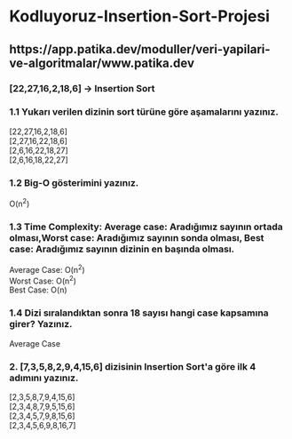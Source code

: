 # Kodluyoruz-Insertion-Sort-Projesi
<h2> https://app.patika.dev/moduller/veri-yapilari-ve-algoritmalar/www.patika.dev </h2>
<h3> [22,27,16,2,18,6] -> Insertion Sort </h3>
<h3> 1.1 Yukarı verilen dizinin sort türüne göre aşamalarını yazınız.</h3>
[22,27,16,2,18,6] <br>
[2,27,16,22,18,6] <br>
[2,6,16,22,18,27] <br>
[2,6,16,18,22,27] <br>

<h3> 1.2 Big-O gösterimini yazınız. </h3>
O(n<sup>2</sup>) <br>

<h3> 1.3 Time Complexity: Average case: Aradığımız sayının ortada olması,Worst case: Aradığımız sayının sonda olması, Best case: Aradığımız sayının dizinin en başında olması.</h3>
Average Case: O(n<sup>2</sup>) <br>
Worst Case: O(n<sup>2</sup>) <br>
Best Case: O(n) <br>
  
<h3> 1.4 Dizi sıralandıktan sonra 18 sayısı hangi case kapsamına girer? Yazınız. </h3>
Average Case<br>

<h3> 2. [7,3,5,8,2,9,4,15,6] dizisinin Insertion Sort'a göre ilk 4 adımını yazınız. </h3>
[2,3,5,8,7,9,4,15,6] <br>
[2,3,4,8,7,9,5,15,6] <br>
[2,3,4,5,7,9,8,15,6] <br>
[2,3,4,5,6,9,8,16,7] <br>
